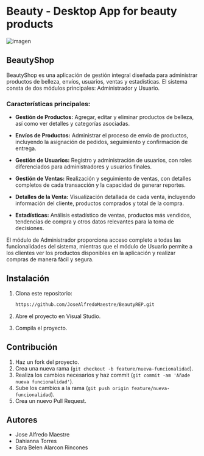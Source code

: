 # Beauty - Desktop App for beauty products


![imagen](https://github.com/JoseAlfredoMaestre/BeautyREP/assets/153752411/f93b1906-d31d-4143-b928-e146ba8e8a28)

## BeautyShop

BeautyShop es una aplicación de gestión integral diseñada para administrar productos de belleza, envíos, usuarios, ventas y estadísticas. El sistema consta de dos módulos principales: Administrador y Usuario.

### Características principales:

- **Gestión de Productos:** Agregar, editar y eliminar productos de belleza, así como ver detalles y categorías asociadas.
  
- **Envíos de Productos:** Administrar el proceso de envío de productos, incluyendo la asignación de pedidos, seguimiento y confirmación de entrega.

- **Gestión de Usuarios:** Registro y administración de usuarios, con roles diferenciados para administradores y usuarios finales.

- **Gestión de Ventas:** Realización y seguimiento de ventas, con detalles completos de cada transacción y la capacidad de generar reportes.

- **Detalles de la Venta:** Visualización detallada de cada venta, incluyendo información del cliente, productos comprados y total de la compra.

- **Estadísticas:** Análisis estadístico de ventas, productos más vendidos, tendencias de compra y otros datos relevantes para la toma de decisiones.

El módulo de Administrador proporciona acceso completo a todas las funcionalidades del sistema, mientras que el módulo de Usuario permite a los clientes ver los productos disponibles en la aplicación y realizar compras de manera fácil y segura.

## Instalación

1. Clona este repositorio:

    ```bash
    https://github.com/JoseAlfredoMaestre/BeautyREP.git
    ```

2. Abre el proyecto en Visual Studio.

3. Compila el proyecto.

## Contribución

1. Haz un fork del proyecto.
2. Crea una nueva rama (`git checkout -b feature/nueva-funcionalidad`).
3. Realiza los cambios necesarios y haz commit (`git commit -am 'Añade nueva funcionalidad'`).
4. Sube los cambios a la rama (`git push origin feature/nueva-funcionalidad`).
5. Crea un nuevo Pull Request.

## Autores

- Jose Alfredo Maestre
- Dahianna Torres
- Sara Belen Alarcon Rincones 
